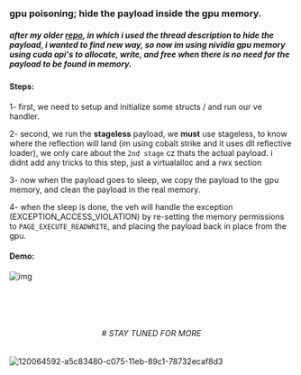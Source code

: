 ### gpu poisoning; hide the payload inside the gpu memory.

##### after my older [repo](https://gitlab.com/ORCA000/t.d.p), in which i used the thread description to hide the payload, i wanted to find new way, so now im using **nividia** gpu memory using cuda api's to allocate, write, and free when there is no need for the payload to be found in memory.

#### Steps:
1- first, we need to setup and initialize some structs / and run our ve handler.

2- second, we run the **stageless** payload, we **must** use stageless, to know where
the reflection will land (im using cobalt strike and it uses dll reflective loader), we only care about the `2nd stage` cz thats the actual 
payload. i didnt add any tricks to this step, just a virtualalloc and a rwx section

3- now when the payload goes to sleep, we copy the payload to the gpu memory, and clean the payload in the real memory.

4- when the sleep is done, the veh will handle the exception (EXCEPTION_ACCESS_VIOLATION) by re-setting the memory permissions to `PAGE_EXECUTE_READWRITE`, and placing the payload back in place from the gpu.


#### Demo:
![img](https://gitlab.com/ORCA000/gp/-/raw/main/images/demo1.png)

<br>
<br>
<br>

<h6 align="center"> <i>#                                   STAY TUNED FOR MORE</i>  </h6> 

![120064592-a5c83480-c075-11eb-89c1-78732ecaf8d3](https://gitlab.com/ORCA666/kcthijack/-/raw/main/images/PP.png)


